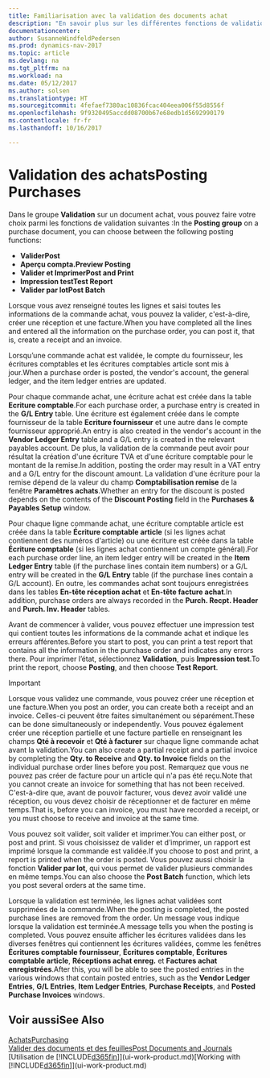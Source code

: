 ```yaml
---
title: Familiarisation avec la validation des documents achat
description: "En savoir plus sur les différentes fonctions de validation pour valider des documents achat."
documentationcenter: 
author: SusanneWindfeldPedersen
ms.prod: dynamics-nav-2017
ms.topic: article
ms.devlang: na
ms.tgt_pltfrm: na
ms.workload: na
ms.date: 05/12/2017
ms.author: solsen
ms.translationtype: HT
ms.sourcegitcommit: 4fefaef7380ac10836fcac404eea006f55d8556f
ms.openlocfilehash: 9f9320495accdd08700b67e68edb1d5692990179
ms.contentlocale: fr-fr
ms.lasthandoff: 10/16/2017

---
```

# <a name="posting-purchases"></a><span data-ttu-id="8b33f-103">Validation des achats</span><span class="sxs-lookup"><span data-stu-id="8b33f-103">Posting Purchases</span></span>
<span data-ttu-id="8b33f-104">Dans le groupe **Validation** sur un document achat, vous pouvez faire votre choix parmi les fonctions de validation suivantes :</span><span class="sxs-lookup"><span data-stu-id="8b33f-104">In the **Posting group** on a purchase document, you can choose between the following posting functions:</span></span>

* <span data-ttu-id="8b33f-105">**Valider**</span><span class="sxs-lookup"><span data-stu-id="8b33f-105">**Post**</span></span>
* <span data-ttu-id="8b33f-106">**Aperçu compta.**</span><span class="sxs-lookup"><span data-stu-id="8b33f-106">**Preview Posting**</span></span>
* <span data-ttu-id="8b33f-107">**Valider et Imprimer**</span><span class="sxs-lookup"><span data-stu-id="8b33f-107">**Post and Print**</span></span>
* <span data-ttu-id="8b33f-108">**Impression test**</span><span class="sxs-lookup"><span data-stu-id="8b33f-108">**Test Report**</span></span>
* <span data-ttu-id="8b33f-109">**Valider par lot**</span><span class="sxs-lookup"><span data-stu-id="8b33f-109">**Post Batch**</span></span>

<span data-ttu-id="8b33f-110">Lorsque vous avez renseigné toutes les lignes et saisi toutes les informations de la commande achat, vous pouvez la valider, c'est-à-dire, créer une réception et une facture.</span><span class="sxs-lookup"><span data-stu-id="8b33f-110">When you have completed all the lines and entered all the information on the purchase order, you can post it, that is, create a receipt and an invoice.</span></span>

<span data-ttu-id="8b33f-111">Lorsqu’une commande achat est validée, le compte du fournisseur, les écritures comptables et les écritures comptables article sont mis à jour.</span><span class="sxs-lookup"><span data-stu-id="8b33f-111">When a purchase order is posted, the vendor's account, the general ledger, and the item ledger entries are updated.</span></span>

<span data-ttu-id="8b33f-112">Pour chaque commande achat, une écriture achat est créée dans la table **Ecriture comptable**.</span><span class="sxs-lookup"><span data-stu-id="8b33f-112">For each purchase order, a purchase entry is created in the **G/L Entry** table.</span></span> <span data-ttu-id="8b33f-113">Une écriture est également créée dans le compte fournisseur de la table **Ecriture fournisseur** et une autre dans le compte fournisseur approprié.</span><span class="sxs-lookup"><span data-stu-id="8b33f-113">An entry is also created in the vendor's account in the **Vendor Ledger Entry** table and a G/L entry is created in the relevant payables account.</span></span> <span data-ttu-id="8b33f-114">De plus, la validation de la commande peut avoir pour résultat la création d'une écriture TVA et d'une écriture comptable pour le montant de la remise.</span><span class="sxs-lookup"><span data-stu-id="8b33f-114">In addition, posting the order may result in a VAT entry and a G/L entry for the discount amount.</span></span> <span data-ttu-id="8b33f-115">La validation d'une écriture pour la remise dépend de la valeur du champ **Comptabilisation remise** de la fenêtre **Paramètres achats**.</span><span class="sxs-lookup"><span data-stu-id="8b33f-115">Whether an entry for the discount is posted depends on the contents of the **Discount Posting** field in the **Purchases & Payables Setup** window.</span></span>

<span data-ttu-id="8b33f-116">Pour chaque ligne commande achat, une écriture comptable article est créée dans la table **Écriture comptable article** (si les lignes achat contiennent des numéros d'article) ou une écriture est créée dans la table **Écriture comptable** (si les lignes achat contiennent un compte général).</span><span class="sxs-lookup"><span data-stu-id="8b33f-116">For each purchase order line, an item ledger entry will be created in the **Item Ledger Entry** table (if the purchase lines contain item numbers) or a G/L entry will be created in the **G/L Entry** table (if the purchase lines contain a G/L account).</span></span> <span data-ttu-id="8b33f-117">En outre, les commandes achat sont toujours enregistrées dans les tables **En-tête réception achat** et **En-tête facture achat**.</span><span class="sxs-lookup"><span data-stu-id="8b33f-117">In addition, purchase orders are always recorded in the **Purch. Recpt. Header** and **Purch. Inv. Header** tables.</span></span>

<span data-ttu-id="8b33f-118">Avant de commencer à valider, vous pouvez effectuer une impression test qui contient toutes les informations de la commande achat et indique les erreurs afférentes.</span><span class="sxs-lookup"><span data-stu-id="8b33f-118">Before you start to post, you can print a test report that contains all the information in the purchase order and indicates any errors there.</span></span> <span data-ttu-id="8b33f-119">Pour imprimer l’état, sélectionnez **Validation**, puis **Impression test**.</span><span class="sxs-lookup"><span data-stu-id="8b33f-119">To print the report, choose **Posting**, and then choose **Test Report**.</span></span>

> [!IMPORTANT]  
>   <span data-ttu-id="8b33f-120">Lorsque vous validez une commande, vous pouvez créer une réception et une facture.</span><span class="sxs-lookup"><span data-stu-id="8b33f-120">When you post an order, you can create both a receipt and an invoice.</span></span> <span data-ttu-id="8b33f-121">Celles-ci peuvent être faites simultanément ou séparément.</span><span class="sxs-lookup"><span data-stu-id="8b33f-121">These can be done simultaneously or independently.</span></span> <span data-ttu-id="8b33f-122">Vous pouvez également créer une réception partielle et une facture partielle en renseignant les champs **Qté à recevoir** et **Qté à facturer** sur chaque ligne commande achat avant la validation.</span><span class="sxs-lookup"><span data-stu-id="8b33f-122">You can also create a partial receipt and a partial invoice by completing the **Qty. to Receive** and **Qty. to Invoice** fields on the individual purchase order lines before you post.</span></span> <span data-ttu-id="8b33f-123">Remarquez que vous ne pouvez pas créer de facture pour un article qui n'a pas été reçu.</span><span class="sxs-lookup"><span data-stu-id="8b33f-123">Note that you cannot create an invoice for something that has not been received.</span></span> <span data-ttu-id="8b33f-124">C'est-à-dire que, avant de pouvoir facturer, vous devez avoir validé une réception, ou vous devez choisir de réceptionner et de facturer en même temps.</span><span class="sxs-lookup"><span data-stu-id="8b33f-124">That is, before you can invoice, you must have recorded a receipt, or you must choose to receive and invoice at the same time.</span></span>

<span data-ttu-id="8b33f-125">Vous pouvez soit valider, soit valider et imprimer.</span><span class="sxs-lookup"><span data-stu-id="8b33f-125">You can either post, or post and print.</span></span> <span data-ttu-id="8b33f-126">Si vous choisissez de valider et d’imprimer, un rapport est imprimé lorsque la commande est validée.</span><span class="sxs-lookup"><span data-stu-id="8b33f-126">If you choose to post and print, a report is printed when the order is posted.</span></span> <span data-ttu-id="8b33f-127">Vous pouvez aussi choisir la fonction **Valider par lot**, qui vous permet de valider plusieurs commandes en même temps.</span><span class="sxs-lookup"><span data-stu-id="8b33f-127">You can also choose the **Post Batch** function, which lets you post several orders at the same time.</span></span>

<span data-ttu-id="8b33f-128">Lorsque la validation est terminée, les lignes achat validées sont supprimées de la commande.</span><span class="sxs-lookup"><span data-stu-id="8b33f-128">When the posting is completed, the posted purchase lines are removed from the order.</span></span> <span data-ttu-id="8b33f-129">Un message vous indique lorsque la validation est terminée.</span><span class="sxs-lookup"><span data-stu-id="8b33f-129">A message tells you when the posting is completed.</span></span> <span data-ttu-id="8b33f-130">Vous pouvez ensuite afficher les écritures validées dans les diverses fenêtres qui contiennent les écritures validées, comme les fenêtres **Écritures comptable fournisseur**, **Écritures comptable**, **Écritures comptable article**, **Réceptions achat enreg.** et **Factures achat enregistrées**.</span><span class="sxs-lookup"><span data-stu-id="8b33f-130">After this, you will be able to see the posted entries in the various windows that contain posted entries, such as the **Vendor Ledger Entries**, **G/L Entries**, **Item Ledger Entries**, **Purchase Receipts**, and **Posted Purchase Invoices** windows.</span></span>

## <a name="see-also"></a><span data-ttu-id="8b33f-131">Voir aussi</span><span class="sxs-lookup"><span data-stu-id="8b33f-131">See Also</span></span>
[<span data-ttu-id="8b33f-132">Achats</span><span class="sxs-lookup"><span data-stu-id="8b33f-132">Purchasing</span></span>](purchasing-manage-purchasing.md)  
[<span data-ttu-id="8b33f-133">Valider des documents et des feuilles</span><span class="sxs-lookup"><span data-stu-id="8b33f-133">Post Documents and Journals</span></span>](ui-post-documents-journals.md)  
<span data-ttu-id="8b33f-134">[Utilisation de [!INCLUDE[d365fin](includes/d365fin_md.md)]](ui-work-product.md)</span><span class="sxs-lookup"><span data-stu-id="8b33f-134">[Working with [!INCLUDE[d365fin](includes/d365fin_md.md)]](ui-work-product.md)</span></span>


